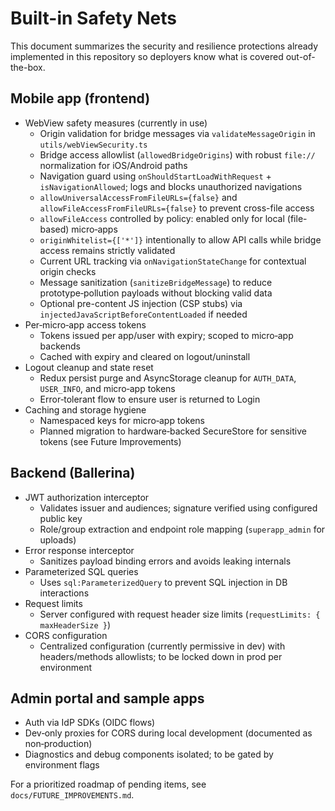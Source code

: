 # Built-in Safety Nets

This document summarizes the security and resilience protections already implemented in this repository so deployers know what is covered out-of-the-box.

## Mobile app (frontend)

- WebView safety measures (currently in use)
  - Origin validation for bridge messages via `validateMessageOrigin` in `utils/webViewSecurity.ts`
  - Bridge access allowlist (`allowedBridgeOrigins`) with robust `file://` normalization for iOS/Android paths
  - Navigation guard using `onShouldStartLoadWithRequest` + `isNavigationAllowed`; logs and blocks unauthorized navigations
  - `allowUniversalAccessFromFileURLs={false}` and `allowFileAccessFromFileURLs={false}` to prevent cross-file access
  - `allowFileAccess` controlled by policy: enabled only for local (file-based) micro‑apps
  - `originWhitelist={['*']}` intentionally to allow API calls while bridge access remains strictly validated
  - Current URL tracking via `onNavigationStateChange` for contextual origin checks
  - Message sanitization (`sanitizeBridgeMessage`) to reduce prototype‑pollution payloads without blocking valid data
  - Optional pre-content JS injection (CSP stubs) via `injectedJavaScriptBeforeContentLoaded` if needed
- Per‑micro‑app access tokens
  - Tokens issued per app/user with expiry; scoped to micro‑app backends
  - Cached with expiry and cleared on logout/uninstall
- Logout cleanup and state reset
  - Redux persist purge and AsyncStorage cleanup for `AUTH_DATA`, `USER_INFO`, and micro‑app tokens
  - Error‑tolerant flow to ensure user is returned to Login
- Caching and storage hygiene
  - Namespaced keys for micro‑app tokens
  - Planned migration to hardware‑backed SecureStore for sensitive tokens (see Future Improvements)

## Backend (Ballerina)

- JWT authorization interceptor
  - Validates issuer and audiences; signature verified using configured public key
  - Role/group extraction and endpoint role mapping (`superapp_admin` for uploads)
- Error response interceptor
  - Sanitizes payload binding errors and avoids leaking internals
- Parameterized SQL queries
  - Uses `sql:ParameterizedQuery` to prevent SQL injection in DB interactions
- Request limits
  - Server configured with request header size limits (`requestLimits: { maxHeaderSize }`)
- CORS configuration
  - Centralized configuration (currently permissive in dev) with headers/methods allowlists; to be locked down in prod per environment

## Admin portal and sample apps

- Auth via IdP SDKs (OIDC flows)
- Dev‑only proxies for CORS during local development (documented as non‑production)
- Diagnostics and debug components isolated; to be gated by environment flags


For a prioritized roadmap of pending items, see `docs/FUTURE_IMPROVEMENTS.md`.
